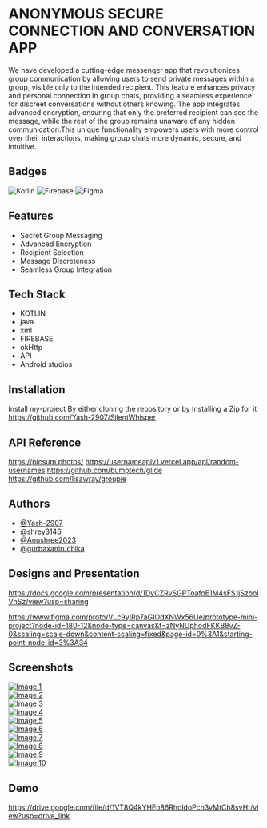 
# ANONYMOUS SECURE CONNECTION AND CONVERSATION APP


We have developed a cutting-edge messenger app that revolutionizes group communication by allowing users to send private messages within a group, visible only to the intended recipient. This feature enhances privacy and personal connection in group chats, providing a seamless experience for discreet conversations without others knowing. The app integrates advanced encryption, ensuring that only the preferred recipient can see the message, while the rest of the group remains unaware of any hidden communication.This unique functionality empowers users with more control over their interactions, making group chats more dynamic, secure, and intuitive.


## Badges

![Kotlin](https://img.shields.io/badge/kotlin-%237F52FF.svg?style=for-the-badge&logo=kotlin&logoColor=white)
![Firebase](https://img.shields.io/badge/firebase-%23039BE5.svg?style=for-the-badge&logo=firebase)
![Figma](https://img.shields.io/badge/figma-%23F24E1E.svg?style=for-the-badge&logo=figma&logoColor=white)





## Features

- Secret Group Messaging
- Advanced Encryption
- Recipient Selection
- Message Discreteness
- Seamless Group Integration


## Tech Stack

- KOTLIN
- java
- xml
- FIREBASE
- okHttp
- API
- Android studios


## Installation

Install my-project By either cloning the repository or by Installing a Zip for it
https://github.com/Yash-2907/SilentWhisper

## API Reference

https://picsum.photos/
https://usernameapiv1.vercel.app/api/random-usernames
https://github.com/bumptech/glide
https://github.com/lisawray/groupie


## Authors

- [@Yash-2907](https://www.github.com/Yash-2907)
- [@shrey3146](https://www.github.com/shrey3146)
- [@Anushree2023](https://www.github.com/Anushree2023)
- [@gurbaxaniruchika](https://github.com/gurbaxaniruchika)




## Designs and Presentation
https://docs.google.com/presentation/d/1DyCZRvSGPToafoE1M4sFS1jSzbolVnSz/view?usp=sharing

https://www.figma.com/proto/VLc9yIRp7aGIOdXNWx56Ue/prototype-mini-project?node-id=180-12&node-type=canvas&t=zNyNUphodFKKB8vZ-0&scaling=scale-down&content-scaling=fixed&page-id=0%3A1&starting-point-node-id=3%3A34

## Screenshots

[![Image 1](https://i.postimg.cc/pppnNf4C/IMG-20241111-WA0001.jpg)](https://postimg.cc/pppnNf4C)  
[![Image 2](https://i.postimg.cc/qzS6ptdT/IMG-20241111-WA0002.jpg)](https://postimg.cc/qzS6ptdT)  
[![Image 3](https://i.postimg.cc/sB9MPwGj/IMG-20241111-WA0003.jpg)](https://postimg.cc/sB9MPwGj)  
[![Image 4](https://i.postimg.cc/ZWNBnTTy/IMG-20241111-WA0004.jpg)](https://postimg.cc/ZWNBnTTy)  
[![Image 5](https://i.postimg.cc/3yHyDPRf/IMG-20241111-WA0005.jpg)](https://postimg.cc/3yHyDPRf)  
[![Image 6](https://i.postimg.cc/yg1kLc0F/IMG-20241111-WA0006.jpg)](https://postimg.cc/yg1kLc0F)  
[![Image 7](https://i.postimg.cc/XGsXmqgt/IMG-20241111-WA0007.jpg)](https://postimg.cc/XGsXmqgt)  
[![Image 8](https://i.postimg.cc/SYjjh4TR/IMG-20241111-WA0008.jpg)](https://postimg.cc/SYjjh4TR)  
[![Image 9](https://i.postimg.cc/F1KYcbrv/IMG-20241111-WA0009.jpg)](https://postimg.cc/F1KYcbrv)  
[![Image 10](https://i.postimg.cc/bdFsRGrt/IMG-20241111-WA0010.jpg)](https://postimg.cc/bdFsRGrt)

## Demo

https://drive.google.com/file/d/1VT8Q4kYHEo86RholdoPcn3yMtCh8svHt/view?usp=drive_link

